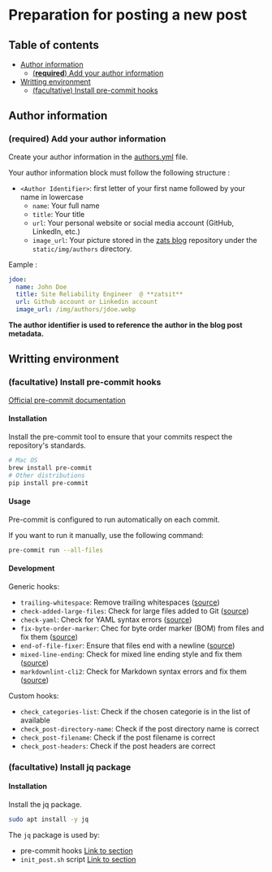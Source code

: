 # Preparation for posting a new post

## Table of contents

* [Author information](#author-information)
  * [(**required**) Add your author information](#required-add-your-author-information)
* [Writting environment](#writting-environment)
  * [(facultative) Install pre-commit hooks](#facultative-install-pre-commit-hooks)

## Author information

### (required) Add your author information

Create your author information in the [authors.yml](blog/authors.yml) file.

Your author information block must follow the following structure :

* `<Author Identifier>`: first letter of your first name followed by your name in lowercase
  * `name`: Your full name
  * `title`: Your title
  * `url`: Your personal website or social media account (GitHub, LinkedIn, etc.)
  * `image_url`: Your picture stored in the [zats blog](https://github.com/zatsit-oss/zats-blog) repository under the `static/img/authors` directory.

Eample :

```yml
jdoe:
  name: John Doe
  title: Site Reliability Engineer  @ **zatsit**
  url: Github account or Linkedin account
  image_url: /img/authors/jdoe.webp
```

**The author identifier is used to reference the author in the blog post metadata.**

## Writting environment

### (facultative) Install pre-commit hooks

[Official pre-commit documentation](https://pre-commit.com)

#### Installation

Install the pre-commit tool to ensure that your commits respect the repository's standards.

```bash
# Mac OS
brew install pre-commit
# Other distributions
pip install pre-commit
```

#### Usage

Pre-commit is configured to run automatically on each commit.

If you want to run it manually, use the following command:

```bash
pre-commit run --all-files
```
#### Development

Generic hooks:

* `trailing-whitespace`: Remove trailing whitespaces ([source](https://github.com/pre-commit/pre-commit-hooks))
* `check-added-large-files`: Check for large files added to Git ([source](https://github.com/pre-commit/pre-commit-hooks))
* `check-yaml`: Check for YAML syntax errors ([source](https://github.com/pre-commit/pre-commit-hooks))
* `fix-byte-order-marker`: Chec for byte order marker (BOM) from files and fix them ([source](https://github.com/pre-commit/pre-commit-hooks))
* `end-of-file-fixer`: Ensure that files end with a newline ([source](https://github.com/pre-commit/pre-commit-hooks))
* `mixed-line-ending`: Check for mixed line ending style and fix them ([source](https://github.com/pre-commit/pre-commit-hooks))
* `markdownlint-cli2`: Check for Markdown syntax errors and fix them ([source](https://github.com/DavidAnson/markdownlint-cli2))

Custom hooks:

* `check_categories-list`: Check if the chosen categorie is in the list of available
* `check_post-directory-name`: Check if the post directory name is correct
* `check_post-filename`: Check if the post filename is correct
* `check_post-headers`: Check if the post headers are correct 

### (facultative) Install jq package

#### Installation

Install the jq package.

```bash
sudo apt install -y jq
```

The `jq` package is used by:

* pre-commit hooks [Link to section](./PRE_POSTING.md#facultative-install-pre-commit-hooks)
* `init_post.sh` script [Link to section](./POSTING.md#initialize-your-blog-post---interactive-way)
